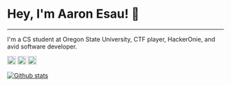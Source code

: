 # Hey, I'm Aaron Esau! 👋

------

I'm a CS student at Oregon State University, CTF player, HackerOnie, and avid software developer.

<a href="https://twitter.com/arinerron"><img src="https://img.icons8.com/ios/2x/twitter--v3.png" width="20" alt="Twitter"></a> <a href="https://www.linkedin.com/in/aaron-esau/"><img src="https://img.icons8.com/ios/2x/linkedin.png" width="20" alt="LinkedIn"></a> <a href="https://aaronesau.com/"><img src="https://img.icons8.com/ios/2x/shrug-emoticon.png" width="20" alt="Website"></a>

[![Github stats](https://github-readme-stats.vercel.app/api?username=Arinerron&show_icons=true&count_private=true&theme=tokyonight)](https://github.com/anuraghazra/github-readme-stats)

